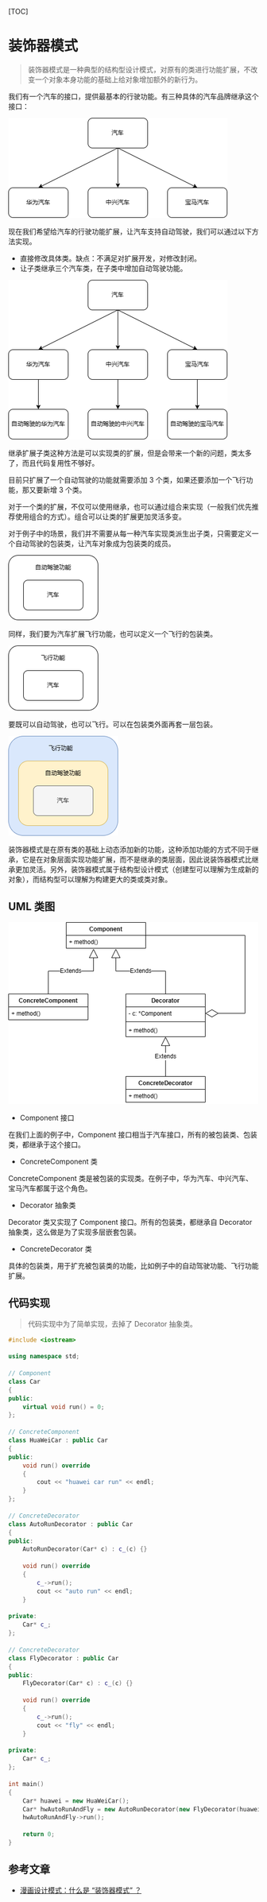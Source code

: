 [TOC]

# 装饰器模式

> 装饰器模式是一种典型的结构型设计模式，对原有的类进行功能扩展，不改变一个对象本身功能的基础上给对象增加额外的新行为。

我们有一个汽车的接口，提供最基本的行驶功能。有三种具体的汽车品牌继承这个接口：

![装饰器模式1](.装饰器模式.assets/装饰器模式1.png)

现在我们希望给汽车的行驶功能扩展，让汽车支持自动驾驶，我们可以通过以下方法实现。

- 直接修改具体类。缺点：不满足对扩展开发，对修改封闭。
- 让子类继承三个汽车类，在子类中增加自动驾驶功能。

![装饰器模式2](.装饰器模式.assets/装饰器模式2.png)

继承扩展子类这种方法是可以实现类的扩展，但是会带来一个新的问题，类太多了，而且代码复用性不够好。

目前只扩展了一个自动驾驶的功能就需要添加 3 个类，如果还要添加一个飞行功能，那又要新增 3 个类。

对于一个类的扩展，不仅可以使用继承，也可以通过组合来实现（一般我们优先推荐使用组合的方式）。组合可以让类的扩展更加灵活多变。

对于例子中的场景，我们并不需要从每一种汽车实现类派生出子类，只需要定义一个自动驾驶的包装类，让汽车对象成为包装类的成员。

![自动驾驶包装](.装饰器模式.assets/自动驾驶包装.png)

同样，我们要为汽车扩展飞行功能，也可以定义一个飞行的包装类。

![飞行包装](.装饰器模式.assets/飞行包装.png)

要既可以自动驾驶，也可以飞行。可以在包装类外面再套一层包装。

![多个装饰器](.装饰器模式.assets/多个装饰器.png)

装饰器模式是在原有类的基础上动态添加新的功能，这种添加功能的方式不同于继承，它是在对象层面实现功能扩展，而不是继承的类层面，因此说装饰器模式比继承更加灵活。另外，装饰器模式属于结构型设计模式（创建型可以理解为生成新的对象），而结构型可以理解为构建更大的类或类对象。

## UML 类图

![装饰器模式UML图](.装饰器模式.assets/装饰器模式UML图.png)

- Component 接口

在我们上面的例子中，Component 接口相当于汽车接口，所有的被包装类、包装类，都继承于这个接口。

- ConcreteComponent 类

ConcreteComponent 类是被包装的实现类。在例子中，华为汽车、中兴汽车、宝马汽车都属于这个角色。

- Decorator 抽象类

Decorator 类又实现了 Component 接口。所有的包装类，都继承自 Decorator 抽象类，这么做是为了实现多层嵌套包装。

- ConcreteDecorator 类

具体的包装类，用于扩充被包装类的功能，比如例子中的自动驾驶功能、飞行功能扩展。

## 代码实现

> 代码实现中为了简单实现，去掉了 Decorator 抽象类。

```c++
#include <iostream>

using namespace std;

// Component
class Car
{
public:
    virtual void run() = 0;
};

// ConcreteComponent
class HuaWeiCar : public Car
{
public:
    void run() override
    {
        cout << "huawei car run" << endl;
    }
};

// ConcreteDecorator
class AutoRunDecorator : public Car
{
public:
    AutoRunDecorator(Car* c) : c_(c) {}

    void run() override
    {
        c_->run();
        cout << "auto run" << endl;
    }

private:
    Car* c_;
};

// ConcreteDecorator
class FlyDecorator : public Car
{
public:
    FlyDecorator(Car* c) : c_(c) {}

    void run() override
    {
        c_->run();
        cout << "fly" << endl;
    }

private:
    Car* c_;
};

int main()
{
    Car* huawei = new HuaWeiCar();
    Car* hwAutoRunAndFly = new AutoRunDecorator(new FlyDecorator(huawei));
    hwAutoRunAndFly->run();

    return 0;
}
```

## 参考文章

- [漫画设计模式：什么是 “装饰器模式” ？](https://mp.weixin.qq.com/s/mz9rJELjcWlTv4LFzmKmTA)